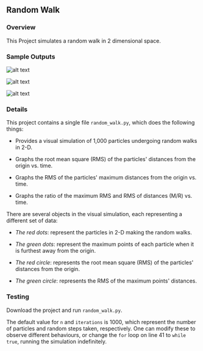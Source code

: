 ## Random Walk

### Overview

This Project simulates a random walk in 2 dimensional space.

### Sample Outputs

![alt text](https://github.com/harveytwoface/CompPhysics/blob/master/Random%20Walk%20Simulation/Sample%20Outputs/Sim.png)

![alt text](https://github.com/harveytwoface/CompPhysics/blob/master/Random%20Walk%20Simulation/Sample%20Outputs/RMS_vs._Time.png)

![alt text](https://github.com/harveytwoface/CompPhysics/blob/master/Random%20Walk%20Simulation/Sample%20Outputs/Ratio_vs._Time.png)

### Details

This project contains a single file `random_walk.py`, which does the following things:

* Provides a visual simulation of 1,000 particles undergoing random walks in 2-D.

* Graphs the root mean square (RMS) of the particles' distances from the origin vs. time.

* Graphs the RMS of the particles' maximum distances from the origin vs. time.

* Graphs the ratio of the maximum RMS and RMS of distances (M/R) vs. time.

There are several objects in the visual simulation, each representing a different set of data:

* *The red dots*: represent the particles in 2-D making the random walks.

* *The green dots*: represent the maximum points of each particle when it is furthest away from the origin.

* *The red circle*: represents the root mean square (RMS) of the particles' distances from the origin.

* *The green circle*: represents the RMS of the maximum points' distances.

### Testing

Download the project and run `random_walk.py`.

The default value for `n` and `iterations` is 1000, which represent the number of particles and random steps taken, respectively. One can modify these to observe different behaviours, or change the `for` loop on line 41 to `while true`, running the simulation indefinitely.